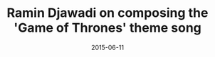 ---
date:          "2015-06-11"
podcast:       "Song Exploder"
title:         "Ramin Djawadi on composing the 'Game of Thrones' theme song"
summary:       "Musician Ramin Djawadi gives a fantastic breakdown of what went into composing the main title theme for HBO's Game of Thrones. He talks about the different elements in the piece, and how themes within the show inspired his composition, and what informed his choice of instruments."
url-audio:     "http://www.podtrac.com/pts/redirect.mp3/traffic.libsyn.com/songexploder/SongExploder40.mp3"
url-web:       "http://songexploder.net/ramin-djawadi"
---